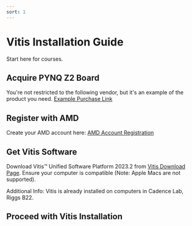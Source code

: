 ```yaml
---
sort: 1
---
```


# Vitis Installation Guide

Start here for courses.

## Acquire PYNQ Z2 Board

You're not restricted to the following vendor, but it's an example of the product you need. 
[Example Purchase Link](https://www.newark.com/tul-corporation/1m1-m000127dvb/tul-pynq-z2-basic-kit-rohs-compliant/dp/69AC1754?st=tul-corporation)

## Register with AMD 

Create your AMD account here: [AMD Account Registration](https://www.amd.com/en.html)

## Get Vitis Software

Download Vitis™ Unified Software Platform 2023.2 from [Vitis Download Page](https://www.xilinx.com/support/download/index.html/content/xilinx/en/downloadNav/vitis.html). Ensure your computer is compatible (Note: Apple Macs are not supported).

Additional Info: Vitis is already installed on computers in Cadence Lab, Riggs B22.

## Proceed with Vitis Installation
